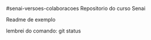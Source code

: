 #senai-versoes-colaboracoes
Repositorio do curso Senai

Readme de exemplo

lembrei do comando: git status